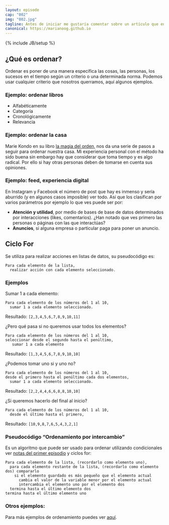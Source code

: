 ```yaml
---
layout: episode
cap: "002"
img: "002.jpg"
tagline: Antes de iniciar me gustaría comentar sobre un artículo que encontré en twitter sobre los algoritmos donde los describen como injustos y los comparan con los sistemas humanos diciendo que estos son reflexionados y justos. También hablan de las cajas negras. Quiero dar un comentario al respecto.
canonical: https://marianoog.github.io
---
```

{% include JB/setup %}

## ¿Qué es ordenar?

Ordenar es poner de una manera específica las cosas, las personas, los sucesos en el tiempo según un criterio o una determinada norma. Podemos usar cualquier criterio que nosotros querramos, aquí algunos ejemplos.

### Ejemplo: ordenar libros

* Alfabéticamente
* Categoría
* Cronológicamente
* Relevancia

### Ejemplo: ordenar la casa

Marie Kondo en su libro [la magia del orden](https://amzn.to/2NeeLvW), nos da una serie de pasos a seguir para ordenar nuestra casa.  Mi experiencia personal con el método ha sido buena sin embargo hay que considerar que toma tiempo y es algo radical. Por ello si hay otras personas deben de tomarse en cuenta sus opiniones.

### Ejemplo: feed, experiencia digital

En Instagram y Facebook el número de post que hay es inmenso y sería aburrido (y en algunos casos imposible) ver todo. Así que los clasifican por varios parámetros por ejemplo lo que ves puede ser por:

* **Atención y utilidad**, por medio de bases de base de datos determinados por interacciones (likes, comentarios). ¿Han notado que ves primero las personas o páginas con las que interactúas?
* **Anuncios**, si alguna empresa o particular paga para poner un anuncio.

## Ciclo For

Se utiliza para realizar acciones en listas de datos, su pseudocódigo es:
```
Para cada elemento de la lista,
  realizar acción con cada elemento seleccionado.
```

### Ejemplos

Sumar 1 a cada elemento:
```
Para cada elemento de los números del 1 al 10,
  sumar 1 a cada elemento seleccionado.
```
Resultado: `[2,3,4,5,6,7,8,9,10,11]`

¿Pero qué pasa si no queremos usar todos los elementos?
```
Para cada elemento de los números del 1 al 10,
seleccionar desde el segundo hasta el penúltimo,
   sumar 1 a cada elemento
```
Resultado: `[1,3,4,5,6,7,8,9,10,10]`

¿Podemos tomar uno si y uno no?
```
Para cada elemento de los números del 1 al 10,
desde el primero hasta el penúltimo cada dos elementos,
  sumar 1 a cada elemento seleccionado.
```
Resultado: `[2,2,4,4,6,6,8,8,10,10]`

¿Si queremos hacerlo del final al inicio?
```
Para cada elemento de los números del 1 al 10,
  desde el último hasta el primero,
```
Resultado: `[10,9,8,7,6,5,4,3,2,1]`

### Pseudocódigo “Ordenamiento por intercambio”

Es un algoritmo que puede ser usado para ordenar utilizando condicionales ver [notas del primer episodio](https://ona309.com/001) y ciclos for:
```
Para cada elemento de la lista, (recordarlo como elemento uno),
  para cada elemento restante de la lista, (recordarlo como elemento dos) compararlo
    si el elemento guardado es más pequeño que el elemento actual
      cambia el valor de la variable menor por el elemento actual
      intercambia el elemento uno por el elemento dos
  termina hasta el último elemento dos
termina hasta el último elemento uno
```

### Otros ejemplos:

Para más ejemplos de ordenamiento puedes ver [aquí](https://www.toptal.com/developers/sorting-algorithms).